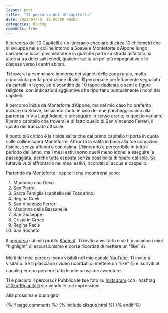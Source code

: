 ```yaml
---
layout: post
title:  "Il percorso dei 10 capitelli"
date: 2022/04/30, 11:00:00 +0200
categories: hiking
comments: true
---
```


Il percorso dei 10 Capitelli è un itinerario circolare di circa 10 chilometri che si sviluppa nelle colline intorno a Soave e Monteforte d’Alpone lungo carrarecce locali pavimentate e in qualche parte su strada asfaltata; si alterna tra dolci saliscendi, qualche salita un po’ più impegnativa e le discese verso i centri abitati. 

Ti troverai a camminare immerso nei vigneti della zona rurale, molto conosciuta per la produzione di vini. Il percorso è perfettamente segnalato da cartelli in legno, ed è scandito da 10 tappe dedicate a santi e figure religiose, con indicazioni aggiuntive che riportano puntualmente i nomi dei capitelli. 

Il percorso inizia da Monteforte d’Alpone, ma nel mio caso ho preferito iniziare da Soave, lasciando l’auto in uno dei due parcheggi vicino alla partenza in Via Luigi Adami, e proseguire in senso orario; in questo variante il primo capitello che troverai è di fatto quello di San Vincenzo Ferreri, il quinto del tracciato ufficiale.

Il punto più critico è la ripida salita che dal primo capitello ti porta in quota sulle colline sopra Monteforte. Affronta la salita in base alla tue condizioni fisiche, senza affanni e con calma. L’itinerario è percorribile in tutto il periodo dell’anno, ma i mesi estivi sono quelli meno idonei a eseguire la passeggiata, perché tutta esposta senza possibilità di riparo dal sole. Se tuttavia vuoi affrontarlo nei mesi estivi, ricordati di acqua e cappello.

Partendo da Monteforte i capitelli che incontrerai sono:

1. Madonna con Gesù
1. San Pietro
1. Sacra Famiglia (capitello del Foscarino)
1. Regina Coeli
1. San Vincenzo Ferreri
1. Madonna della Bassanella
1. San Giuseppe
1. Cristo in Croce
1. Regina Pacis
1. San Rocheto

Il [percorso][komoot] sul mio profilo [Koomot][komoot-profile]. Ti invito a visitarlo e se ti piacciono i miei “highlight” di escursionismo e corsa ricordati di mettere un “like” 👍. 

Molti dei miei percorsi sono visibili nel mio canale [YouTube][youtube-channel]. Ti invito a visitarlo. Se ti piacciano i video ricordati di mettere un “like” 👍 e iscriviti al canale per non perdere tutte le mie prossime avventure.

TI è piaciuto il percorso? Pubblica le tue foto su [Instagram][instagram] con l’hashtag [#10km10capitelli][instagram-tag] scrivendo le tue impressioni.

Alla prossima e buon giro!

{% if page.comments %}
{% include disqus.html %}
{% endif %}

[komoot-profile]: https://www.komoot.it/user/1971346940863
[komoot]: https://www.komoot.it/tour/749234352?ref=wtd
[youtube-channel]: https://bit.ly/3jKVu80
[instagram]: https://www.instagram.com/dcappellin/
[instagram-tag]: https://www.instagram.com/explore/tags/10km10capitelli/
